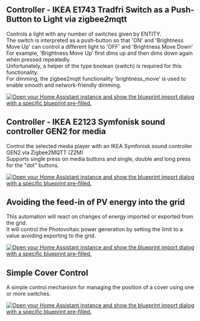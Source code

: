 <!--- https://my.home-assistant.io/create-link/?redirect=blueprint_import -->

## Controller - IKEA E1743 Tradfri Switch as a Push-Button to Light via zigbee2mqtt
Controls a light with any number of switches given by ENTITY.  
The switch is interpreted as a push-button so that 'ON' and 'Brightness Move Up' can control a different light to 'OFF' and 'Brightness Move Down'  
For example, 'Brightness Move Up' first dims up and then dims down again when pressed repeatedly.  
Unfortunately, a helper of the type boolean (switch) is required for this functionality.  
For dimming, the zigbee2mqtt functionality 'brightness_move' is used to enable smooth and network-friendly dimming.

[![Open your Home Assistant instance and show the blueprint import dialog with a specific blueprint pre-filled.](https://my.home-assistant.io/badges/blueprint_import.svg)](https://my.home-assistant.io/redirect/blueprint_import/?blueprint_url=https%3A%2F%2Fgithub.com%2Fo0shojo0o%2Fhassio_blueprints%2Fblob%2Fmain%2Fcontroller_ikea_e1743_switch_to_light.yaml)

## Controller - IKEA E2123 Symfonisk sound controller GEN2 for media
Control the selected media player with an IKEA Symfonisk sound controller GEN2 via Zigbee2MQTT (Z2M)  
Supports single press on media buttons and single, double and long press for the "dot" buttons.
  
[![Open your Home Assistant instance and show the blueprint import dialog with a specific blueprint pre-filled.](https://my.home-assistant.io/badges/blueprint_import.svg)](https://my.home-assistant.io/redirect/blueprint_import/?blueprint_url=https%3A%2F%2Fgithub.com%2Fo0shojo0o%2Fhassio_blueprints%2Fblob%2Fmain%2Fcontroller_ikea_E2123_symfonisk_sound_controller_for_media.yaml)

## Avoiding the feed-in of PV energy into the grid
This automation will react on changes of energy imported or exported from the grid.  
It will control the Photovoltaic power generation by setting the limit to a value avoiding exporting to the grid.

[![Open your Home Assistant instance and show the blueprint import dialog with a specific blueprint pre-filled.](https://my.home-assistant.io/badges/blueprint_import.svg)](https://my.home-assistant.io/redirect/blueprint_import/?blueprint_url=https%3A%2F%2Fgithub.com%2Fo0shojo0o%2Fhassio_blueprints%2Fblob%2Fmain%2Fpv_zero_feed_in.yaml)

## Simple Cover Control
A simple control mechanism for managing the position of a cover using one or more switches.

[![Open your Home Assistant instance and show the blueprint import dialog with a specific blueprint pre-filled.](https://my.home-assistant.io/badges/blueprint_import.svg)](https://my.home-assistant.io/redirect/blueprint_import/?blueprint_url=https%3A%2F%2Fgithub.com%2Fo0shojo0o%2Fhassio_blueprints%2Fblob%2Fmain%2Fcover_control.yaml)

